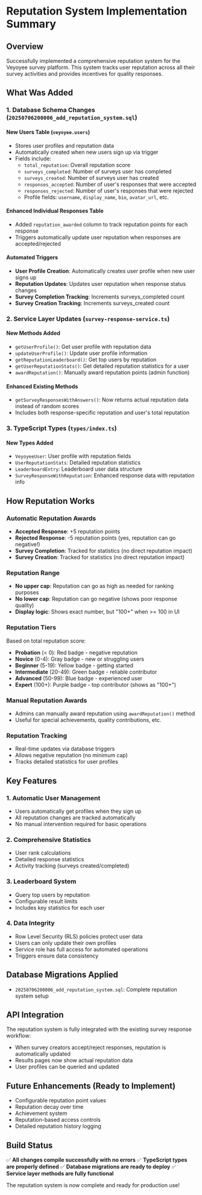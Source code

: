 # Reputation System Implementation Summary

## Overview

Successfully implemented a comprehensive reputation system for the Veyoyee survey platform. This system tracks user reputation across all their survey activities and provides incentives for quality responses.

## What Was Added

### 1. Database Schema Changes (`20250706200006_add_reputation_system.sql`)

#### New Users Table (`veyoyee.users`)

- Stores user profiles and reputation data
- Automatically created when new users sign up via trigger
- Fields include:
  - `total_reputation`: Overall reputation score
  - `surveys_completed`: Number of surveys user has completed
  - `surveys_created`: Number of surveys user has created
  - `responses_accepted`: Number of user's responses that were accepted
  - `responses_rejected`: Number of user's responses that were rejected
  - Profile fields: `username`, `display_name`, `bio`, `avatar_url`, etc.

#### Enhanced Individual Responses Table

- Added `reputation_awarded` column to track reputation points for each response
- Triggers automatically update user reputation when responses are accepted/rejected

#### Automated Triggers

- **User Profile Creation**: Automatically creates user profile when new user signs up
- **Reputation Updates**: Updates user reputation when response status changes
- **Survey Completion Tracking**: Increments surveys_completed count
- **Survey Creation Tracking**: Increments surveys_created count

### 2. Service Layer Updates (`survey-response-service.ts`)

#### New Methods Added

- `getUserProfile()`: Get user profile with reputation data
- `updateUserProfile()`: Update user profile information
- `getReputationLeaderboard()`: Get top users by reputation
- `getUserReputationStats()`: Get detailed reputation statistics for a user
- `awardReputation()`: Manually award reputation points (admin function)

#### Enhanced Existing Methods

- `getSurveyResponsesWithAnswers()`: Now returns actual reputation data instead of random scores
- Includes both response-specific reputation and user's total reputation

### 3. TypeScript Types (`types/index.ts`)

#### New Types Added

- `VeyoyeeUser`: User profile with reputation fields
- `UserReputationStats`: Detailed reputation statistics
- `LeaderboardEntry`: Leaderboard user data structure
- `SurveyResponseWithReputation`: Enhanced response data with reputation info

## How Reputation Works

### Automatic Reputation Awards

- **Accepted Response**: +5 reputation points
- **Rejected Response**: -5 reputation points (yes, reputation can go negative!)
- **Survey Completion**: Tracked for statistics (no direct reputation impact)
- **Survey Creation**: Tracked for statistics (no direct reputation impact)

### Reputation Range

- **No upper cap**: Reputation can go as high as needed for ranking purposes
- **No lower cap**: Reputation can go negative (shows poor response quality)
- **Display logic**: Shows exact number, but "100+" when >= 100 in UI

### Reputation Tiers

Based on total reputation score:

- **Probation** (< 0): Red badge - negative reputation
- **Novice** (0-4): Gray badge - new or struggling users
- **Beginner** (5-19): Yellow badge - getting started
- **Intermediate** (20-49): Green badge - reliable contributor
- **Advanced** (50-99): Blue badge - experienced user
- **Expert** (100+): Purple badge - top contributor (shows as "100+")

### Manual Reputation Awards

- Admins can manually award reputation using `awardReputation()` method
- Useful for special achievements, quality contributions, etc.

### Reputation Tracking

- Real-time updates via database triggers
- Allows negative reputation (no minimum cap)
- Tracks detailed statistics for user profiles

## Key Features

### 1. Automatic User Management

- Users automatically get profiles when they sign up
- All reputation changes are tracked automatically
- No manual intervention required for basic operations

### 2. Comprehensive Statistics

- User rank calculations
- Detailed response statistics
- Activity tracking (surveys created/completed)

### 3. Leaderboard System

- Query top users by reputation
- Configurable result limits
- Includes key statistics for each user

### 4. Data Integrity

- Row Level Security (RLS) policies protect user data
- Users can only update their own profiles
- Service role has full access for automated operations
- Triggers ensure data consistency

## Database Migrations Applied

- `20250706200006_add_reputation_system.sql`: Complete reputation system setup

## API Integration

The reputation system is fully integrated with the existing survey response workflow:

- When survey creators accept/reject responses, reputation is automatically updated
- Results pages now show actual reputation data
- User profiles can be queried and updated

## Future Enhancements (Ready to Implement)

- Configurable reputation point values
- Reputation decay over time
- Achievement system
- Reputation-based access controls
- Detailed reputation history logging

## Build Status

✅ **All changes compile successfully with no errors**
✅ **TypeScript types are properly defined**
✅ **Database migrations are ready to deploy**
✅ **Service layer methods are fully functional**

The reputation system is now complete and ready for production use!
